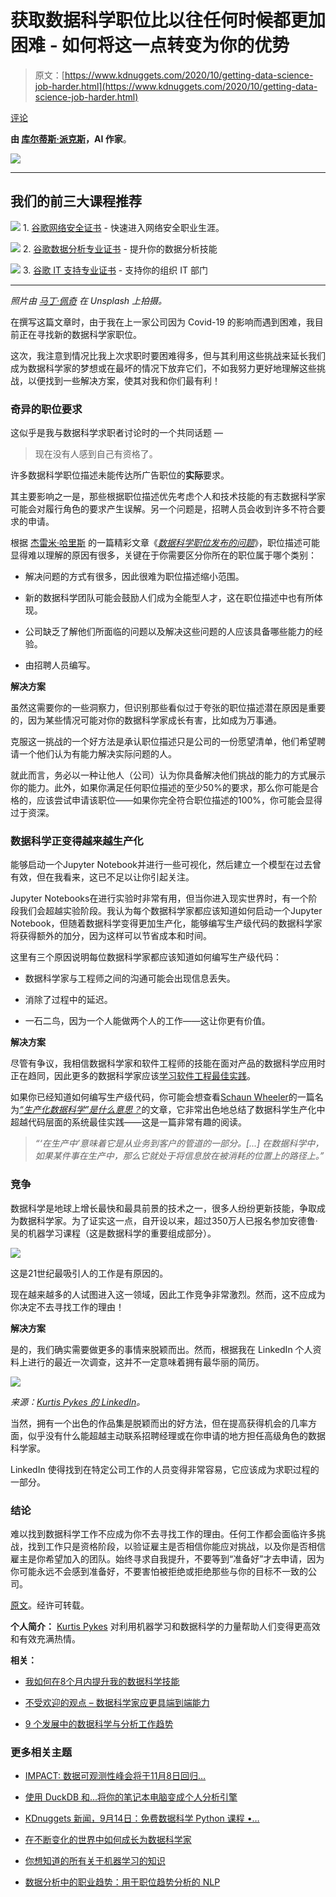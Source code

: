 # 获取数据科学职位比以往任何时候都更加困难 - 如何将这一点转变为你的优势

> 原文：[https://www.kdnuggets.com/2020/10/getting-data-science-job-harder.html](https://www.kdnuggets.com/2020/10/getting-data-science-job-harder.html)

[评论](#comments)

**由 [库尔蒂斯·派克斯](https://www.linkedin.com/in/kurtispykes/)，AI 作家**。

![](../Images/dbd60871826bf353ba2fb58adbcf28d7.png)

* * *

## 我们的前三大课程推荐

![](../Images/0244c01ba9267c002ef39d4907e0b8fb.png) 1\. [谷歌网络安全证书](https://www.kdnuggets.com/google-cybersecurity) - 快速进入网络安全职业生涯。

![](../Images/e225c49c3c91745821c8c0368bf04711.png) 2\. [谷歌数据分析专业证书](https://www.kdnuggets.com/google-data-analytics) - 提升你的数据分析技能

![](../Images/0244c01ba9267c002ef39d4907e0b8fb.png) 3\. [谷歌 IT 支持专业证书](https://www.kdnuggets.com/google-itsupport) - 支持你的组织 IT 部门

* * *

*照片由 [马丁·佩奇](https://unsplash.com/@martinpechy?utm_source=medium&utm_medium=referral) 在 Unsplash 上拍摄。*

在撰写这篇文章时，由于我在上一家公司因为 Covid-19 的影响而遇到困难，我目前正在寻找新的数据科学家职位。

这次，我注意到情况比我上次求职时要困难得多，但与其利用这些挑战来延长我们成为数据科学家的梦想或在最坏的情况下放弃它们，不如我努力更好地理解这些挑战，以便找到一些解决方案，使其对我和你们最有利！

### 奇异的职位要求

这似乎是我与数据科学求职者讨论时的一个共同话题 —

> 现在没有人感到自己有资格了。

许多数据科学职位描述未能传达所广告职位的**实际**要求。

其主要影响之一是，那些根据职位描述优先考虑个人和技术技能的有志数据科学家可能会对履行角色的要求产生误解。另一个问题是，招聘人员会收到许多不符合要求的申请。

根据 [杰雷米·哈里斯](https://medium.com/u/59564831d1eb?source=post_page-----fb796aae1922--------------------------------) 的一篇精彩文章《[*数据科学职位发布的问题*](https://towardsdatascience.com/the-problem-with-data-science-job-postings-8a3542f38724)》，职位描述可能显得难以理解的原因有很多，关键在于你需要区分你所在的职位属于哪个类别：

+   解决问题的方式有很多，因此很难为职位描述缩小范围。

+   新的数据科学团队可能会鼓励人们成为全能型人才，这在职位描述中也有所体现。

+   公司缺乏了解他们所面临的问题以及解决这些问题的人应该具备哪些能力的经验。

+   由招聘人员编写。

**解决方案**

虽然这需要你的一些洞察力，但识别那些看似过于夸张的职位描述潜在原因是重要的，因为某些情况可能对你的数据科学家成长有害，比如成为万事通。

克服这一挑战的一个好方法是承认职位描述只是公司的一份愿望清单，他们希望聘请一个他们认为有能力解决实际问题的人。

就此而言，务必以一种让他人（公司）认为你具备解决他们挑战的能力的方式展示你的能力。此外，如果你满足任何职位描述的至少50%的要求，那么你可能是合格的，应该尝试申请该职位——如果你完全符合职位描述的100%，你可能会显得过于资深。

### 数据科学正变得越来越生产化

能够启动一个Jupyter Notebook并进行一些可视化，然后建立一个模型在过去曾有效，但在我看来，这已不足以让你引起关注。

Jupyter Notebooks在进行实验时非常有用，但当你进入现实世界时，有一个阶段我们会超越实验阶段。我认为每个数据科学家都应该知道如何启动一个Jupyter Notebook，但随着数据科学变得更加生产化，能够编写生产级代码的数据科学家将获得额外的加分，因为这样可以节省成本和时间。

这里有三个原因说明每位数据科学家都应该知道如何编写生产级代码：

+   数据科学家与工程师之间的沟通可能会出现信息丢失。

+   消除了过程中的延迟。

+   一石二鸟，因为一个人能做两个人的工作——这让你更有价值。

**解决方案**

尽管有争议，我相信数据科学家和软件工程师的技能在面对产品的数据科学应用时正在趋同，因此更多的数据科学家应该[学习软件工程最佳实践](https://towardsdatascience.com/data-scientist-should-know-software-engineering-best-practices-f964ec44cada)。

如果你已经知道如何编写生产级代码，你可能会想查看[Schaun Wheeler](https://medium.com/u/2d3762e7f110?source=post_page-----fb796aae1922--------------------------------)的一篇名为[*“生产化数据科学”是什么意思？*](https://towardsdatascience.com/what-does-it-mean-to-productionize-data-science-82e2e78f044c)的文章，它非常出色地总结了数据科学生产化中超越代码层面的系统最佳实践——这是一篇非常有趣的阅读。

> *“‘在生产中’意味着它是从业务到客户的管道的一部分。[...] 在数据科学中，如果某件事在生产中，那么它就处于将信息放在被消耗的位置上的路径上。”*

### 竞争

数据科学是地球上增长最快和最具前景的技术之一，很多人纷纷更新技能，争取成为数据科学家。为了证实这一点，自开设以来，超过350万人已报名参加安德鲁·吴的机器学习课程（这是数据科学的重要组成部分）。

![](../Images/8ad9c3d78f2247e609f3d7c3bd102568.png)

这是21世纪最吸引人的工作是有原因的。

现在越来越多的人试图进入这一领域，因此工作竞争非常激烈。然而，这不应成为你决定不去寻找工作的理由！

**解决方案**

是的，我们确实需要做更多的事情来脱颖而出。然而，根据我在 LinkedIn 个人资料上进行的最近一次调查，这并不一定意味着拥有最华丽的简历。

![](../Images/6a0d34c5dc35049e1aac51191d6ba573.png)

*来源：[Kurtis Pykes 的 LinkedIn](https://www.linkedin.com/posts/kurtispykes_datascience-machinelearning-artificialintelligence-activity-6714579336265011200-2Q0l)。*

当然，拥有一个出色的作品集是脱颖而出的好方法，但在提高获得机会的几率方面，似乎没有什么能超越主动联系招聘经理或在你申请的地方担任高级角色的数据科学家。

LinkedIn 使得找到在特定公司工作的人员变得非常容易，它应该成为求职过程的一部分。

### 结论

难以找到数据科学工作不应成为你不去寻找工作的理由。任何工作都会面临许多挑战，找到工作只是资格阶段，以验证雇主是否相信你能应对挑战，以及你是否相信雇主是你希望加入的团队。始终寻求自我提升，不要等到“准备好”才去申请，因为你可能永远不会感到准备好，不要害怕被拒绝或拒绝那些与你的目标不一致的公司。

[原文](https://towardsdatascience.com/getting-a-data-science-job-is-harder-than-ever-fb796aae1922)。经许可转载。

**个人简介：** [Kurtis Pykes](https://www.linkedin.com/in/kurtispykes/) 对利用机器学习和数据科学的力量帮助人们变得更高效和有效充满热情。

**相关：**

+   [我如何在8个月内提升我的数据科学技能](https://www.kdnuggets.com/2020/10/level-up-data-science-skills-8-months.html)

+   [不受欢迎的观点 – 数据科学家应更具端到端能力](https://www.kdnuggets.com/2020/09/data-scientists-should-be-more-end-to-end.html)

+   [9 个发展中的数据科学与分析工作趋势](https://www.kdnuggets.com/2020/09/data-science-analytics-job-trends.html)

### 更多相关主题

+   [IMPACT: 数据可观测性峰会将于11月8日回归…](https://www.kdnuggets.com/2023/10/monte-carlo-impact-the-data-observability-summit-is-back)

+   [使用 DuckDB 和…将你的笔记本电脑变成个人分析引擎](https://www.kdnuggets.com/turn-your-laptop-into-a-personal-analytics-engine-with-duckdb-and-motherduck)

+   [KDnuggets 新闻，9月14日：免费数据科学 Python 课程 •…](https://www.kdnuggets.com/2022/n36.html)

+   [在不断变化的世界中如何成长为数据科学家](https://www.kdnuggets.com/2022/01/grow-data-scientist-everchanging-world.html)

+   [你想知道的所有关于机器学习的知识](https://www.kdnuggets.com/2022/09/everything-youve-ever-wanted-to-know-about-machine-learning.html)

+   [数据分析中的职业趋势：用于职位趋势分析的 NLP](https://www.kdnuggets.com/job-trends-in-data-analytics-nlp-for-job-trend-analysis)

